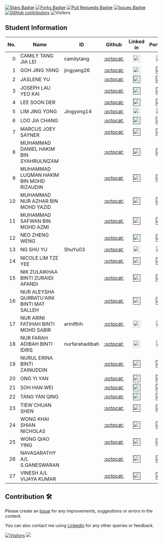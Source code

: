 <a href="https://github.com/drshahizan/HPDP/stargazers"><img src="https://img.shields.io/github/stars/drshahizan/HPDP" alt="Stars Badge"/></a>
<a href="https://github.com/drshahizan/HPDP/network/members"><img src="https://img.shields.io/github/forks/drshahizan/HPDP" alt="Forks Badge"/></a>
<a href="https://github.com/drshahizan/HPDP/pulls"><img src="https://img.shields.io/github/issues-pr/drshahizan/HPDP" alt="Pull Requests Badge"/></a>
<a href="https://github.com/drshahizan/HPDP"><img src="https://img.shields.io/github/issues/drshahizan/HPDP" alt="Issues Badge"/></a>
<a href="https://github.com/drshahizan/HPDP/graphs/contributors"><img alt="GitHub contributors" src="https://img.shields.io/github/contributors/drshahizan/HPDP?color=2b9348"></a>
![Visitors](https://api.visitorbadge.io/api/visitors?path=https%3A%2F%2Fgithub.com%2Fdrshahizan%2FHPDP&labelColor=%23d9e3f0&countColor=%23697689&style=flat)

## Student Information

| No. | Name                                     | ID          | Github                         | Linked in | Portfolio |
|-----:|------------------------------------------|-------------|:--------------------------------:| :--------------------------------:|:--------------------------------:|
| 0   | CAMILY TANG JIA LEI          | camilytang | [:octocat:](https://github.com/camilytang) |<a href="https://www.linkedin.com/in/camily-tang/" ><img src="../../images/linkedin.png" width="24px" height="24px" ></a> | <a href="../portfolio/camilytang"><img src="../../images/portfolio.png" width="24px"></a> |
| 1   | GOH JING YANG                | jingyang26 | [:octocat:](https://github.com/jingyang26) |<a href="https://www.linkedin.com/in/goh-jing-yang-b4511b268/" ><img src="../../images/linkedin.png" width="24px" height="24px" ></a> | <a href=""><img src="../../images/portfolio.png" width="24px"></a> |
| 2   | JASLENE YU                   |  | [:octocat:]() |<a href="" ><img src="../../images/linkedin.png" width="24px" height="24px" ></a> | <a href=""><img src="../../images/portfolio.png" width="24px"></a> |
| 3   | JOSEPH LAU YEO KAI           |  | [:octocat:]() |<a href="" ><img src="../../images/linkedin.png" width="24px" height="24px" ></a> | <a href=""><img src="../../images/portfolio.png" width="24px"></a> |
| 4   | LEE SOON DER                 |  | [:octocat:]() |<a href="" ><img src="../../images/linkedin.png" width="24px" height="24px" ></a> | <a href=""><img src="../../images/portfolio.png" width="24px"></a> |
| 5   | LIM JING YONG                | Jingyong14 | [:octocat:](https://github.com/Jingyong14) |<a href="https://www.linkedin.com/in/lim-jing-yong-689b44256/" ><img src="../../images/linkedin.png" width="24px" height="24px" ></a> | <a href="../portfolio/Jingyong14"><img src="../../images/portfolio.png" width="24px"></a> |
| 6   | LOO JIA CHANG                |  | [:octocat:]() |<a href="" ><img src="../../images/linkedin.png" width="24px" height="24px" ></a> | <a href=""><img src="../../images/portfolio.png" width="24px"></a> |
| 7   | MARCUS JOEY SAYNER           |  | [:octocat:]() |<a href="" ><img src="../../images/linkedin.png" width="24px" height="24px" ></a> | <a href=""><img src="../../images/portfolio.png" width="24px"></a> |
| 8   | MUHAMMAD DANIEL HAKIM BIN SYAHRULNIZAM |  | [:octocat:]() |<a href="" ><img src="../../images/linkedin.png" width="24px" height="24px" ></a> | <a href=""><img src="../../images/portfolio.png" width="24px"></a> |
| 9   | MUHAMMAD LUQMAN HAKIM BIN MOHD RIZAUDIN |  | [:octocat:]() |<a href="" ><img src="../../images/linkedin.png" width="24px" height="24px" ></a> | <a href=""><img src="../../images/portfolio.png" width="24px"></a> |
| 10  | MUHAMMAD NUR AZHAR BIN MOHD YAZID |  | [:octocat:]() |<a href="" ><img src="../../images/linkedin.png" width="24px" height="24px" ></a> | <a href=""><img src="../../images/portfolio.png" width="24px"></a> |
| 11  | MUHAMMAD SAFWAN BIN MOHD AZMI |  | [:octocat:]() |<a href="" ><img src="../../images/linkedin.png" width="24px" height="24px" ></a> | <a href=""><img src="../../images/portfolio.png" width="24px"></a> |
| 12  | NEO ZHENG WENG               |  | [:octocat:]() |<a href="" ><img src="../../images/linkedin.png" width="24px" height="24px" ></a> | <a href=""><img src="../../images/portfolio.png" width="24px"></a> |
| 13  | NG SHU YU                    | ShuYu03 | [:octocat:](https://github.com/ShuYu03) |<a href="https://www.linkedin.com/in/ng-shu-yu-556884266/" ><img src="../../images/linkedin.png" width="24px" height="24px" ></a> | <a href="https://github.com/Jingyong14/HPDP/tree/main/2425/student/ShuYu03"><img src="../../images/portfolio.png" width="24px"></a> |
| 14  | NICOLE LIM TZE YEE           |  | [:octocat:]() |<a href="" ><img src="../../images/linkedin.png" width="24px" height="24px" ></a> | <a href=""><img src="../../images/portfolio.png" width="24px"></a> |
| 15  | NIK ZULAIKHAA BINTI ZURAIDI AFANDI |  | [:octocat:]() |<a href="" ><img src="../../images/linkedin.png" width="24px" height="24px" ></a> | <a href=""><img src="../../images/portfolio.png" width="24px"></a> |
| 16  | NUR ALEYSHA QURRATU'AINI BINTI MAT SALLEH |  | [:octocat:]() |<a href="" ><img src="../../images/linkedin.png" width="24px" height="24px" ></a> | <a href=""><img src="../../images/portfolio.png" width="24px"></a> |
| 17  | NUR ARINI FATIHAH BINTI MOHD SABIR | arinifthh | [:octocat:](https://github.com/arinifthh) |<a href="https://www.linkedin.com/in/arini-fatihah-305172262/" ><img src="../../images/linkedin.png" width="24px" height="24px" ></a> | <a href="https://github.com/Jingyong14/HPDP/tree/main/2425/student/arinifthh"><img src="../../images/portfolio.png" width="24px"></a> |
| 18  | NUR FARAH ADIBAH BINTI IDRIS | nurfarahadibah | [:octocat:](https://github.com/nurfarahadibah) |<a href="www.linkedin.com/in/nur-farah-adibah-7383b5266" ><img src="../../images/linkedin.png" width="24px" height="24px" ></a> | <a href="https://github.com/Jingyong14/HPDP/tree/main/2425/student/nurfarahadibah"><img src="../../images/portfolio.png" width="24px"></a> |
| 19  | NURUL ERINA BINTI ZAINUDDIN  |  | [:octocat:]() |<a href="" ><img src="../../images/linkedin.png" width="24px" height="24px" ></a> | <a href=""><img src="../../images/portfolio.png" width="24px"></a> |
| 20  | ONG YI YAN                   |  | [:octocat:]() |<a href="" ><img src="../../images/linkedin.png" width="24px" height="24px" ></a> | <a href=""><img src="../../images/portfolio.png" width="24px"></a> |
| 21  | SOH HAN WEI                  |  | [:octocat:]() |<a href="" ><img src="../../images/linkedin.png" width="24px" height="24px" ></a> | <a href=""><img src="../../images/portfolio.png" width="24px"></a> |
| 22  | TANG YAN QING                |  | [:octocat:]() |<a href="" ><img src="../../images/linkedin.png" width="24px" height="24px" ></a> | <a href=""><img src="../../images/portfolio.png" width="24px"></a> |
| 23  | TIEW CHUAN SHEN              |  | [:octocat:]() |<a href="" ><img src="../../images/linkedin.png" width="24px" height="24px" ></a> | <a href=""><img src="../../images/portfolio.png" width="24px"></a> |
| 24  | WONG KHAI SHIAN NICHOLAS     |  | [:octocat:]() |<a href="" ><img src="../../images/linkedin.png" width="24px" height="24px" ></a> | <a href=""><img src="../../images/portfolio.png" width="24px"></a> |
| 25  | WONG QIAO YING               |  | [:octocat:]() |<a href="" ><img src="../../images/linkedin.png" width="24px" height="24px" ></a> | <a href=""><img src="../../images/portfolio.png" width="24px"></a> |
| 26  | NAVASARATHY A/L S.GANESWARAN |  | [:octocat:]() |<a href="" ><img src="../../images/linkedin.png" width="24px" height="24px" ></a> | <a href=""><img src="../../images/portfolio.png" width="24px"></a> |
| 27  | VINESH A/L VIJAYA KUMAR      |  | [:octocat:]() |<a href="" ><img src="../../images/linkedin.png" width="24px" height="24px" ></a> | <a href=""><img src="../../images/portfolio.png" width="24px"></a> |




## Contribution 🛠️
Please create an [Issue](https://github.com/drshahizan/HPDP/issues) for any improvements, suggestions or errors in the content.

You can also contact me using [Linkedin](https://www.linkedin.com/in/drshahizan/) for any other queries or feedback.

[![Visitors](https://api.visitorbadge.io/api/visitors?path=https%3A%2F%2Fgithub.com%2Fdrshahizan&labelColor=%23697689&countColor=%23555555&style=plastic)](https://visitorbadge.io/status?path=https%3A%2F%2Fgithub.com%2Fdrshahizan)
![](https://hit.yhype.me/github/profile?user_id=81284918)


